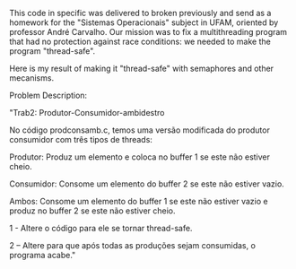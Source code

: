 This code in specific was delivered to broken previously and send as a homework for the "Sistemas Operacionais" subject in UFAM, oriented by professor André Carvalho. Our mission was to fix a multithreading program that had no protection against race conditions: we needed to make the program "thread-safe". 

Here is my result of making it "thread-safe" with semaphores and other mecanisms.

Problem Description:

"Trab2: Produtor-Consumidor-ambidestro

  No código prodconsamb.c, temos uma versão modificada do produtor consumidor com três tipos de threads:
  
  Produtor: Produz um elemento e coloca no buffer 1 se este não estiver cheio.
  
  Consumidor: Consome um elemento do buffer 2 se este não estiver vazio.
  
  Ambos: Consome um elemento do buffer 1 se este não estiver vazio e produz no buffer 2 se este não estiver cheio.
  
  1 - Altere o código para ele se tornar thread-safe.
  
  2 – Altere para que após todas as produções sejam consumidas, o programa acabe."
